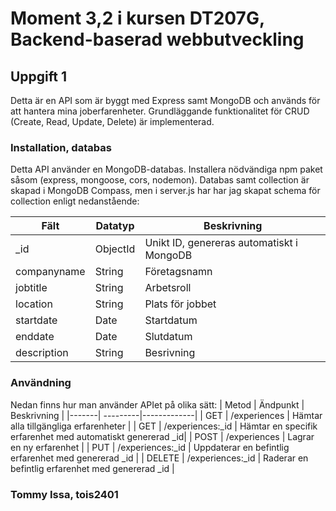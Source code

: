 # Moment 3,2 i kursen DT207G, Backend-baserad webbutveckling

## Uppgift 1
Detta är en API som är byggt med Express samt MongoDB och används för att hantera mina joberfarenheter. Grundläggande funktionalitet för CRUD (Create, Read, Update, Delete) är implementerad.

### Installation, databas
Detta API använder en MongoDB-databas. Installera nödvändiga npm paket såsom (express, mongoose, cors, nodemon). Databas samt collection är skapad i MongoDB Compass, men i server.js har har jag skapat schema för collection enligt nedanstående:

| Fält | Datatyp | Beskrivning |
|------|---------|-------------|
| _id | ObjectId | Unikt ID, genereras automatiskt i MongoDB|
| companyname | String | Företagsnamn|
| jobtitle | String | Arbetsroll|
| location | String | Plats för jobbet|
| startdate | Date | Startdatum|
| enddate | Date | Slutdatum|
| description | String | Besrivning|

### Användning
Nedan finns hur man använder APIet på olika sätt:
| Metod | Ändpunkt | Beskrivning |
|-------| ---------|-------------|
| GET | /experiences | Hämtar alla tillgängliga erfarenheter |
| GET | /experiences:_id | Hämtar en specifik erfarenhet med automatiskt genererad _id|
| POST | /experiences | Lagrar en ny erfarenhet |
| PUT | /experiences:_id | Uppdaterar en befintlig erfarenhet med genererad _id |
| DELETE | /experiences:_id | Raderar en befintlig erfarenhet med genererad _id |
### Tommy Issa, tois2401